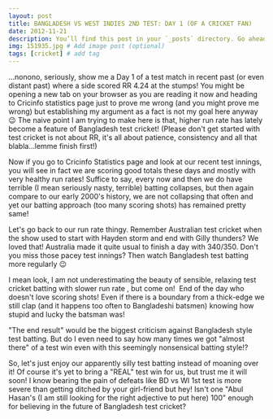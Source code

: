 ```yaml
---
layout: post
title: BANGLADESH VS WEST INDIES 2ND TEST: DAY 1 (OF A CRICKET FAN)
date: 2012-11-21
description: You’ll find this post in your `_posts` directory. Go ahead and edit it and re-build the site to see your changes. # Add post description (optional)
img: 151935.jpg # Add image post (optional)
tags: [cricket] # add tag
---
```

...nonono, seriously, show me a Day 1 of a test match in recent past (or even distant past) where a side scored RR 4.24 at the stumps! You might be opening a new tab on your browser as you are reading it now and heading to Cricinfo statistics page just to prove me wrong (and you might prove me wrong) but establishing my argument as a fact is not my goal here anyway 😉 The naive point I am trying to make here is that, higher run rate has lately become a feature of Bangladesh test cricket! (Please don't get started with test cricket is not about RR, it's all about patience, consistency and all that blabla...lemme finish first!)

Now if you go to Cricinfo Statistics page and look at our recent test innings, you will see in fact we are scoring good totals these days and mostly with very healthy run rates! Suffice to say, every now and then we do have terrible (I mean seriously nasty, terrible) batting collapses, but then again compare to our early 2000's history, we are not collapsing that often and yet our batting approach (too many scoring shots) has remained pretty same!

Let's go back to our run rate thingy. Remember Australian test cricket when the show used to start with Hayden storm and end with Gilly thunders? We loved that! Australia made it quite usual to finish a day with 340/350. Don't you miss those pacey test innings? Then watch Bangladesh test batting more regularly 😉

I mean look, I am not underestimating the beauty of sensible, relaxing test cricket batting with slower run rate , but come on!  End of the day who doesn't love scoring shots! Even if there is a boundary from a thick-edge we still clap (and it happens too often to Bangladeshi batsmen) knowing how stupid and lucky the batsman was!

"The end result" would be the biggest criticism against Bangladesh style test batting. But do I even need to say how many times we got "almost there" of a test win even with this seemingly nonsensical batting style!?

So, let's just enjoy our apparently silly test batting instead of moaning over it! Of course it's yet to bring a "REAL" test win for us, but trust me it will soon! I know bearing the pain of defeats like BD vs WI 1st test is more severe than getting ditched by your girl-friend but hey! Isn't one "Abul Hasan's (I am still looking for the right adjective to put here) 100" enough for believing in the future of Bangladesh test cricket?